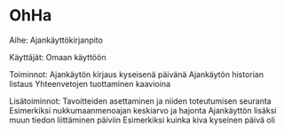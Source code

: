 OhHa
====

Aihe: Ajankäyttökirjanpito

Käyttäjät: Omaan käyttöön

Toiminnot:
	Ajankäytön kirjaus kyseisenä päivänä
	Ajankäytön historian listaus
	Yhteenvetojen tuottaminen kaavioina

Lisätoiminnot:
	Tavoitteiden asettaminen ja niiden toteutumisen seuranta
		Esimerkiksi nukkumaanmenoajan keskiarvo ja hajonta
	Ajankäyttön lisäksi muun tiedon liittäminen päiviin
		Esimerkiksi kuinka kiva kyseinen päivä oli
